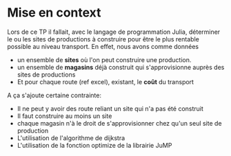 # Mise en context

Lors de ce TP il fallait, avec le langage de programmation Julia, déterminer le ou les sites de productions à construire pour être le plus rentable possible au niveau transport.
En effet, nous avons comme données 
  * un ensemble de **sites** où l'on peut construire une production.
  * un ensemble de **magasins** déjà construit qui s'approvisionne auprès des sites de productions
  * Et pour chaque route (ref excel), existant, le **coût** du transport

A ça s'ajoute certaine contrainte:
* Il ne peut y avoir des route reliant un site qui n'a pas été construit
* Il faut construire au moins un site
* chaque magasin n'à le droit de s'approvisionner chez qu'un seul site de production
* L'utilisation de l'algorithme de dijkstra 
* L'utilisation de la fonction optimize de la librairie JuMP

